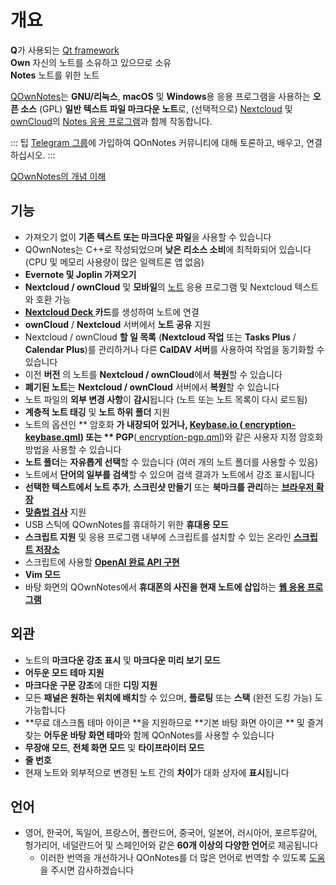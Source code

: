 # 개요

<template>
<v-carousel cycle show-arrows-on-hover>
  <v-carousel-item>
    <img src="/screenshots/screenshot.png" alt="QOwnNotes 스크린샷" />
    <div class="sheet">
      마크다운 강조 표시, 색상 태그 및 하위 폴더를 사용하여 노트 편집
    </div>
  </v-carousel-item>
  <v-carousel-item>
    <img src="/screenshots/screenshot-minimal.png" alt="최소 보기" />
    <div class="sheet">
      더 많이 제거할 수 있는 최소한의 기본 사용자 인터페이스
    </div>
  </v-carousel-item>
  <v-carousel-item>
    <img src="/screenshots/screenshot-vertical.png" alt="수직 보기" />
    <div class="sheet">
      패널을 이동하여 수직 마크다운 보기에서 노트 보기
    </div>
  </v-carousel-item>
  <v-carousel-item>
    <img src="/screenshots/screenshot-note-relations.png" alt="Note relations" />
    <div class="sheet">
      Note relations panel
    </div>
  </v-carousel-item>
  <v-carousel-item>
    <img src="/screenshots/screenshot-portable-mode.png" alt="휴대용 모드" />
    <div class="sheet">
      USB 스틱용 휴대용 모드
    </div>
  </v-carousel-item>
  <v-carousel-item>
    <img src="/screenshots/screenshot-1col.png" alt="한 열" />
    <div class="sheet">
      모든 패널을 원하는 위치에 배치할 수 있습니다
    </div>
  </v-carousel-item>
  <v-carousel-item>
    <img src="/screenshots/screenshot-darkmode.png" alt="스크린샷 어두운 모드" />
    <div class="sheet">
      어두운 모드
    </div>
  </v-carousel-item>
  <v-carousel-item>
    <img src="/screenshots/screenshot-distraction-free-mode.png" alt="스크린샷 방해 금지 모드" />
    <div class="sheet">
      방해 금지 모드
    </div>
  </v-carousel-item>
  <v-carousel-item>
    <img src="/screenshots/screenshot-encrypted-note-decrypted.png" alt="노트 암호화" />
    <div class="sheet">
      AES 노트 암호화 옵션 (스크립트 작성도 가능)
    </div>
  </v-carousel-item>
  <v-carousel-item>
    <img src="/screenshots/screenshot-encrypted-note.png" alt="암호화된 노트" />
    <div class="sheet">
      암호화된 노트는 여전히 텍스트입니다
    </div>
  </v-carousel-item>
  <v-carousel-item>
    <img src="/screenshots/screenshot-diff.png" alt="스크린샷 차이점" />
    <div class="sheet">
      외부에서 변경된 노트의 차이점 표시
    </div>
  </v-carousel-item>
  <v-carousel-item>
    <img src="/screenshots/screenshot-export-print.png" alt="스크린샷-내보내기-인쇄" />
    <div class="sheet">
      참고 PDF 내보내기 및 인쇄
    </div>
  </v-carousel-item>
  <v-carousel-item>
    <img src="/screenshots/screenshot-freedesktop-theme.png" alt="스크린샷-프리 데스크톱 테마" />
    <div class="sheet">
      프리데스크톱 테마를 통한 아이콘
    </div>
  </v-carousel-item>
  <v-carousel-item>
    <img src="/screenshots/screenshot-other-workspace.png" alt="스크린샷-다른 작업 공간" />
    <div class="sheet">
      다양한 작업 공간을 가질 수 있습니다.
    </div>
  </v-carousel-item>
  <v-carousel-item>
    <img src="/screenshots/screenshot-qml.png" alt="스크린샷-qml" />
    <div class="sheet">
      스크립트 가능
    </div>
  </v-carousel-item>
  <v-carousel-item>
    <img src="/screenshots/screenshot-russian.png" alt="스크린샷-러시아어" />
    <div class="sheet">
      다양한 언어로 번역
    </div>
  </v-carousel-item>
  <v-carousel-item>
    <img src="/screenshots/screenshot-search-in-all-notes.png" alt="모든 노트에서 스크린샷 검색" />
    <div class="sheet">
      모든 노트 검색
    </div>
  </v-carousel-item>
  <v-carousel-item>
    <img src="/screenshots/screenshot-search-in-current-note.png" alt="현재 노트에서 스크린샷 검색" />
    <div class="sheet">
      현재 노트에서 검색
    </div>
  </v-carousel-item>
  <v-carousel-item>
    <img src="/screenshots/screenshot-settings-note-folders.png" alt="스크린샷 설정-노트 폴더" />
    <div class="sheet">
      여러 개의 노트 폴더 사용 가능
    </div>
  </v-carousel-item>
  <v-carousel-item>
    <img src="/screenshots/screenshot-todo.png" alt="스크린샷 - 할 일" />
    <div class="sheet">
      CalDAV를 통해 할 일 목록 관리
    </div>
  </v-carousel-item>
  <v-carousel-item>
    <img src="/screenshots/screenshot-trash.png" alt="스크린샷-휴지통" />
    <div class="sheet">
      Nextcloud 서버에서 휴지통 메모 관리
    </div>
  </v-carousel-item>
  <v-carousel-item>
    <img src="/screenshots/screenshot-versioning.png" alt="스크린샷-버전 관리" />
    <div class="sheet">
      Nextcloud 서버에서 노트 버전 관리
    </div>
  </v-carousel-item>
</v-carousel>
</template>

<v-divider />

**Q**가 사용되는 [Qt framework](https://www.qt.io/)  
**Own** 자신의 노트를 소유하고 있으므로 소유  
**Notes** 노트를 위한 노트

<v-divider />

[QOwnNotes](https://www.qownnotes.org/)는 **GNU/리눅스**, **macOS** 및 **Windows**용 응용 프로그램을 사용하는 **오픈 소스** (GPL) **일반 텍스트 파일 마크다운 노트**로, (선택적으로) [Nextcloud](https://nextcloud.com/) 및 [ownCloud](https://owncloud.org/)의 [Notes 응용 프로그램](https://github.com/nextcloud/notes)과 함께 작동합니다.

::: 팁 [Telegram 그룹](https://t.me/QOwnNotes)에 가입하여 QOnNotes 커뮤니티에 대해 토론하고, 배우고, 연결하십시오. :::

[QOwnNotes의 개념 이해](concept.md)

## 기능

- 가져오기 없이 **기존 텍스트 또는 마크다운 파일**을 사용할 수 있습니다
- QOwnNotes는 C++로 작성되었으며 **낮은 리소스 소비**에 최적화되어 있습니다 (CPU 및 메모리 사용량이 많은 일렉트론 앱 없음)
- **Evernote 및 Joplin 가져오기**
- **Nextcloud / ownCloud** 및 **모바일**의 [노트](https://apps.nextcloud.com/apps/notes) 응용 프로그램 및 Nextcloud 텍스트와 호환 가능
- **[Nextcloud Deck ](https://apps.nextcloud.com/apps/deck)카드**를 생성하여 노트에 연결
- **ownCloud** / **Nextcloud** 서버에서 **노트 공유** 지원
- Nextcloud / ownCloud **할 일 목록** (**Nextcloud 작업** 또는 **Tasks Plus** / **Calendar Plus**)를 관리하거나 다른 **CalDAV 서버**를 사용하여 작업을 동기화할 수 있습니다
- 이전 **버전** 의 노트를 **Nextcloud / ownCloud**에서 **복원**할 수 있습니다
- **폐기된 노트**는 **Nextcloud / ownCloud** 서버에서 **복원**할 수 있습니다
- 노트 파일의 **외부 변경 사항**이 **감시**됩니다 (노트 또는 노트 목록이 다시 로드됨)
- **계층적 노트 태깅** 및 **노트 하위 폴더** 지원
- 노트의 옵션인 ** 암호화 **가 내장되어 있거나, **[Keybase.io ](https://keybase.io/)**([ encryption-keybase.qml](https://github.com/pbek/QOwnNotes/blob/main/docs/scripting/examples/encryption-keybase.qml)) 또는 ** PGP**([ encryption-pgp.qml](https://github.com/pbek/QOwnNotes/blob/main/docs/scripting/examples/encryption-pgp.qml))와 같은 사용자 지정 암호화 방법을 사용할 수 있습니다
- **노트 폴더**는 **자유롭게 선택**할 수 있습니다 (여러 개의 노트 폴더를 사용할 수 있음)
- 노트에서 **단어의 일부를 검색**할 수 있으며 검색 결과가 노트에서 강조 표시됩니다
- **선택한 텍스트에서 노트 추가**, **스크린샷 만들기** 또는 **북마크를 관리**하는 [**브라우저 확장**](browser-extension.md)
- [**맞춤법 검사**](../editor/spellchecking.md) 지원
- USB 스틱에 QOwnNotes를 휴대하기 위한 **휴대용 모드**
- **스크립트 지원** 및 응용 프로그램 내부에 스크립트를 설치할 수 있는 온라인 [**스크립트 저장소**](https://github.com/qownnotes/scripts)
- 스크립트에 사용할 **[OpenAI 완료 API 구현](https://www.qownnotes.org/blog/2024-05-17-AI-support-was-added-to-QOwnNotes.html)**
- **Vim 모드**
- 바탕 화면의 QOwnNotes에서 **휴대폰의 사진을 현재 노트에 삽입**하는 **[웹 응용 프로그램](web-app.md)**

## 외관

- 노트의 **마크다운 강조 표시** 및 **마크다운 미리 보기 모드**
- **어두운 모드 테마 지원**
- **마크다운 구문 강조**에 대한 **디밍 지원**
- 모든 **패널은 원하는 위치에 배치**할 수 있으며, **플로팅** 또는 **스택** (완전 도킹 가능) 도 가능합니다
- **무료 데스크톱 테마 아이콘 **을 지원하므로 **기본 바탕 화면 아이콘 ** 및 즐겨찾는 **어두운 바탕 화면 테마**와 함께 QOnNotes를 사용할 수 있습니다
- **무장애 모드**, **전체 화면 모드** 및 **타이프라이터 모드**
- **줄 번호**
- 현재 노트와 외부적으로 변경된 노트 간의 **차이**가 대화 상자에 **표시**됩니다

## 언어

- 영어, 한국어, 독일어, 프랑스어, 폴란드어, 중국어, 일본어, 러시아어, 포르투갈어, 헝가리어, 네덜란드어 및 스페인어와 같은 **60개 이상의 다양한 언어**로 제공됩니다
  - 이러한 번역을 개선하거나 QOnNotes를 더 많은 언어로 번역할 수 있도록 [도움](../contributing/translation.md)을 주시면 감사하겠습니다

<style>
.sheet {
  position: absolute;
  bottom: 50px;
  background-color: rgba(0,0,0, 0.5);
  color: white;
  text-align: center;
  display: flex;
  align-items:center;
  justify-content:center;
  height: 50px;
  width: 100%;
}

.v-window__next {
  right: 0;
}

@media (max-width: 500px) {
  .v-carousel {
    height: 400px!important;
  }
}

@media (max-width: 350px) {
  .v-carousel {
    height: 250px!important;
  }
}

@media (max-width: 200px) {
  .v-carousel {
    height: 150px!important;
  }
}
</style>
